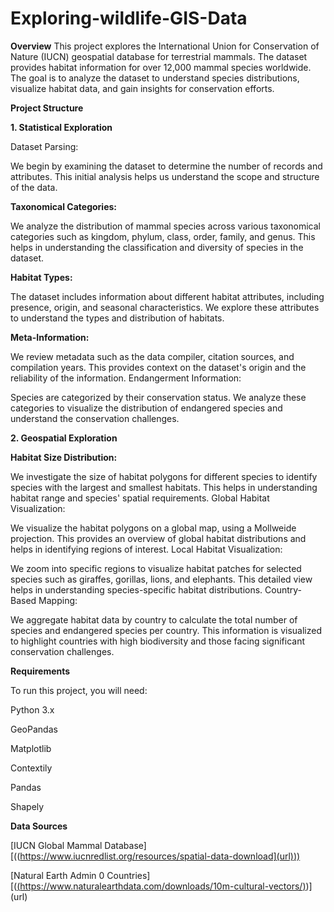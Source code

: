 # Exploring-wildlife-GIS-Data
**Overview**
This project explores the International Union for Conservation of Nature (IUCN) geospatial database for terrestrial mammals. The dataset provides habitat information for over 12,000 mammal species worldwide. The goal is to analyze the dataset to understand species distributions, visualize habitat data, and gain insights for conservation efforts.

**Project Structure**

**1. Statistical Exploration**

Dataset Parsing:

We begin by examining the dataset to determine the number of records and attributes. This initial analysis helps us understand the scope and structure of the data.

**Taxonomical Categories:**

We analyze the distribution of mammal species across various taxonomical categories such as kingdom, phylum, class, order, family, and genus. This helps in understanding the classification and diversity of species in the dataset.

**Habitat Types:**

The dataset includes information about different habitat attributes, including presence, origin, and seasonal characteristics. We explore these attributes to understand the types and distribution of habitats.

**Meta-Information:**

We review metadata such as the data compiler, citation sources, and compilation years. This provides context on the dataset's origin and the reliability of the information.
Endangerment Information:

Species are categorized by their conservation status. We analyze these categories to visualize the distribution of endangered species and understand the conservation challenges.


**2. Geospatial Exploration**

**Habitat Size Distribution:**

We investigate the size of habitat polygons for different species to identify species with the largest and smallest habitats. This helps in understanding habitat range and species' spatial requirements.
Global Habitat Visualization:

We visualize the habitat polygons on a global map, using a Mollweide projection. This provides an overview of global habitat distributions and helps in identifying regions of interest.
Local Habitat Visualization:

We zoom into specific regions to visualize habitat patches for selected species such as giraffes, gorillas, lions, and elephants. This detailed view helps in understanding species-specific habitat distributions.
Country-Based Mapping:

We aggregate habitat data by country to calculate the total number of species and endangered species per country. This information is visualized to highlight countries with high biodiversity and those facing significant conservation challenges.

**Requirements**

To run this project, you will need:

Python 3.x

GeoPandas

Matplotlib

Contextily

Pandas

Shapely


**Data Sources**

[IUCN Global Mammal Database][(([https://www.iucnredlist.org/resources/spatial-data-download](url)))](url)

[Natural Earth Admin 0 Countries][([(https://www.naturalearthdata.com/downloads/10m-cultural-vectors/)](url))](url)
